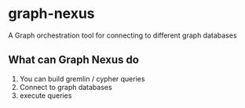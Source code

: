 # graph-nexus
A Graph orchestration tool for connecting to different graph databases

## What can Graph Nexus do
1. You can build gremlin / cypher queries
2. Connect to graph databases
3. execute queries
